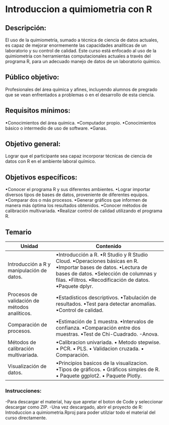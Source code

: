 # Introduccion a quimiometria con R

## Descripción:
El uso de la quimiometría, sumado a técnica de ciencia de datos actuales, es capaz de mejorar enormemente las capacidades analíticas de un laboratorio y su control de calidad. Este curso está enfocado al uso de la quimiometría con herramientas computacionales actuales a través del programa R, para un adecuado manejo de datos de un laboratorio químico. 

## Público objetivo:
Profesionales del área química y afines, incluyendo alumnos de pregrado que se vean enfrentados a problemas o en el desarrollo de esta ciencia.

## Requisitos mínimos:
 •Conocimientos del área química.
 •Computador propio.
 •Conocimientos básico o intermedio de uso de software.
 •Ganas.
 
## Objetivo general:
Lograr que el participante sea capaz incorporar técnicas de ciencia de datos con R en el ambiente laboral químico. 

## Objetivos específicos:
 •Conocer el programa R y sus diferentes ambientes.
 •Lograr importar diversos tipos de bases de datos, proveniente de diferentes equipos.
 •Comparar dos o más procesos.
 •Generar gráficos que informen de manera más óptima los resultados obtenidos.
 •Conocer métodos de calibración multivariada.
 •Realizar control de calidad utilizando el programa R.

## Temario

|  Unidad |Contenido   |
|---|---|
| Introducción a R  y manipulación de datos.  | •Introducción a R. •R Studio y R Studio Cloud. •Operaciones básicas en R. •Importar bases de datos. •Lectura de bases de datos. •Selección de columnas y filas. •Filtros. •Recodificación de datos. •Paquete dplyr. |  
| Procesos de validación de métodos analíticos. | •Estadísticos descriptivos. •Tabulación de resultados. •Test para detectar anomalías. •Control de calidad. |  
| Comparación de procesos.  |  •Estimación de 1 muestra. •Intervalos de confianza. •Comparación entre dos muestras. •Test de Chi-Cuadrado. -Anova.| 
| Métodos de calibración multivariada.  | •Calibracion univariada. •	Metodo stepwise. •	PCR. •	PLS. •	Validacion cruzada. •	Comparación. |
| Visualización de datos. | •Principios basicos de la visualizacion. •Tipos de gráficos. •	Gráficos simples de R. •	Paquete  ggplot2. •	Paquete Plotly. |

### Instrucciones: 
-Para descargar el material, hay que apretar el boton de Code y seleccionar descargar como ZIP.
-Una vez descargado, abrir el proyecto de R: Introduccion a quimiometria.Rproj para poder utilziar todo el material del curso directamente.

